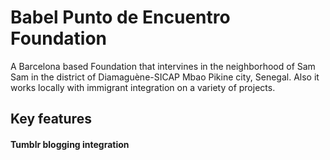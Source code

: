 # Babel Punto de Encuentro Foundation
  A Barcelona based Foundation that intervines in the neighborhood of Sam Sam in the district of Diamaguène-SICAP Mbao Pikine city, Senegal.
  Also it works locally with immigrant integration on a variety of projects.


## Key features
#### Tumblr blogging integration 
